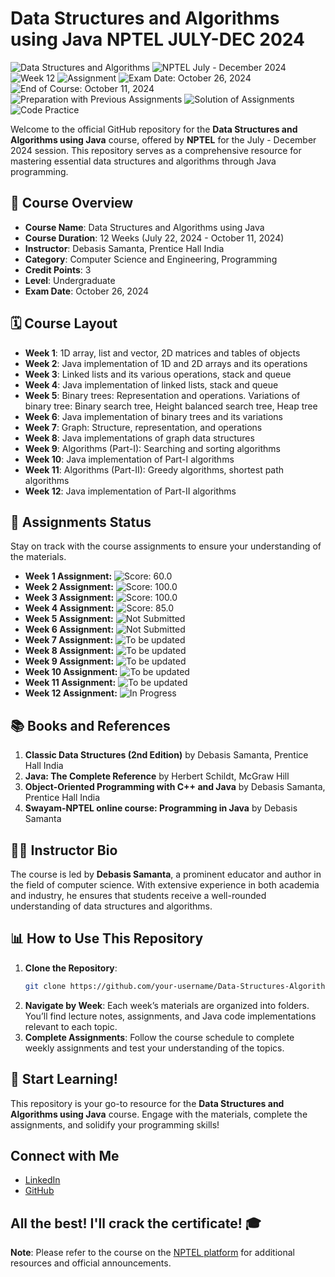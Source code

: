 
# Data Structures and Algorithms using Java NPTEL JULY-DEC 2024

![Data Structures and Algorithms](https://img.shields.io/badge/Data%20Structures%20and%20Algorithms-Java-blueviolet?style=plastic)
![NPTEL July - December 2024](https://img.shields.io/badge/NPTEL-July%20to%20December%202024-blue?style=plastic)
![Week 12](https://img.shields.io/badge/Week%2012-In%20Progress-yellow?style=plastic)
![Assignment](https://img.shields.io/badge/Assignment-In%20Progress-yellow?style=plastic)
![Exam Date: October 26, 2024](https://img.shields.io/badge/Exam%20Date-October%2026%2C%202024-red?style=plastic)
![End of Course: October 11, 2024](https://img.shields.io/badge/End%20of%20Course-October%2011%2C%202024-green?style=plastic)
![Preparation with Previous Assignments](https://img.shields.io/badge/Preparation%20with%20Previous%20Assignments-In%20Progress-blue?style=plastic)
![Solution of Assignments](https://img.shields.io/badge/Solution%20of%20Assignments-Available-green?style=plastic)
![Code Practice](https://img.shields.io/badge/Code%20Practice-In%20Progress-orange?style=plastic)




Welcome to the official GitHub repository for the **Data Structures and Algorithms using Java** course, offered by **NPTEL** for the July - December 2024 session. This repository serves as a comprehensive resource for mastering essential data structures and algorithms through Java programming.

## 📅 Course Overview

- **Course Name**: Data Structures and Algorithms using Java
- **Course Duration**: 12 Weeks (July 22, 2024 - October 11, 2024)
- **Instructor**: Debasis Samanta, Prentice Hall India
- **Category**: Computer Science and Engineering, Programming
- **Credit Points**: 3
- **Level**: Undergraduate
- **Exam Date**: October 26, 2024

## 🗓️ Course Layout

- **Week 1**: 1D array, list and vector, 2D matrices and tables of objects
- **Week 2**: Java implementation of 1D and 2D arrays and its operations
- **Week 3**: Linked lists and its various operations, stack and queue
- **Week 4**: Java implementation of linked lists, stack and queue
- **Week 5**: Binary trees: Representation and operations. Variations of binary tree: Binary search tree, Height balanced search tree, Heap tree
- **Week 6**: Java implementation of binary trees and its variations
- **Week 7**: Graph: Structure, representation, and operations
- **Week 8**: Java implementations of graph data structures
- **Week 9**: Algorithms (Part-I): Searching and sorting algorithms
- **Week 10**: Java implementation of Part-I algorithms
- **Week 11**: Algorithms (Part-II): Greedy algorithms, shortest path algorithms
- **Week 12**: Java implementation of Part-II algorithms

## 📝 Assignments Status

Stay on track with the course assignments to ensure your understanding of the materials.

- **Week 1 Assignment:** ![Score: 60.0](https://img.shields.io/badge/Score-60.0-yellow)
- **Week 2 Assignment:** ![Score: 100.0](https://img.shields.io/badge/Score-100.0-brightgreen)
- **Week 3 Assignment:** ![Score: 100.0](https://img.shields.io/badge/Score-100.0-brightgreen)
- **Week 4 Assignment:** ![Score: 85.0](https://img.shields.io/badge/Score-85.0-yellowgreen)
- **Week 5 Assignment:** ![Not Submitted](https://img.shields.io/badge/Status-Not%20Submitted-red)
- **Week 6 Assignment:** ![Not Submitted](https://img.shields.io/badge/Status-Not%20Submitted-red)
- **Week 7 Assignment:** ![To be updated](https://img.shields.io/badge/Status-To%20be%20updated-lightgrey)
- **Week 8 Assignment:** ![To be updated](https://img.shields.io/badge/Status-To%20be%20updated-lightgrey)
- **Week 9 Assignment:** ![To be updated](https://img.shields.io/badge/Status-To%20be%20updated-lightgrey)
- **Week 10 Assignment:** ![To be updated](https://img.shields.io/badge/Status-To%20be%20updated-lightgrey)
- **Week 11 Assignment:** ![To be updated](https://img.shields.io/badge/Status-To%20be%20updated-lightgrey)
- **Week 12 Assignment:** ![In Progress](https://img.shields.io/badge/Status-In%20Progress-yellow)


## 📚 Books and References

1. **Classic Data Structures (2nd Edition)** by Debasis Samanta, Prentice Hall India
2. **Java: The Complete Reference** by Herbert Schildt, McGraw Hill
3. **Object-Oriented Programming with C++ and Java** by Debasis Samanta, Prentice Hall India
4. **Swayam-NPTEL online course: Programming in Java** by Debasis Samanta

## 👨‍🏫 Instructor Bio

The course is led by **Debasis Samanta**, a prominent educator and author in the field of computer science. With extensive experience in both academia and industry, he ensures that students receive a well-rounded understanding of data structures and algorithms.

## 📊 How to Use This Repository

1. **Clone the Repository**: 
    ```bash
    git clone https://github.com/your-username/Data-Structures-Algorithms-Java-NPTEL.git
    ```
2. **Navigate by Week**: Each week’s materials are organized into folders. You’ll find lecture notes, assignments, and Java code implementations relevant to each topic.
3. **Complete Assignments**: Follow the course schedule to complete weekly assignments and test your understanding of the topics.

## 🚀 Start Learning!

This repository is your go-to resource for the **Data Structures and Algorithms using Java** course. Engage with the materials, complete the assignments, and solidify your programming skills!

## Connect with Me

- [LinkedIn](https://www.linkedin.com/in/farhakousar16)
- [GitHub](https://github.com/FarhaKousar1601)

**All the best! I'll crack the certificate! 🎓**
---

**Note**: Please refer to the course on the [NPTEL platform](https://onlinecourses.nptel.ac.in/) for additional resources and official announcements.

